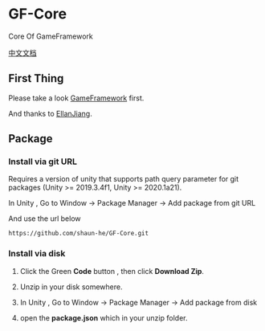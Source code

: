 # GF-Core

Core Of GameFramework

[中文文档](README-zhc.md)

## First Thing

Please take a look [GameFramework](https://github.com/EllanJiang/GameFramework) first.

And thanks to [EllanJiang](https://github.com/EllanJiang).

## Package

### Install via git URL

Requires a version of unity that supports path query parameter for git packages (Unity >= 2019.3.4f1, Unity >= 2020.1a21). 

In Unity , Go to Window -> Package Manager -> Add package from git URL

And use the url below

 `https://github.com/shaun-he/GF-Core.git` 

### Install via disk

1. Click the Green **Code** button , then click **Download Zip**.

2. Unzip in your disk somewhere.

3. In Unity , Go to Window -> Package Manager -> Add package from disk

4. open the **package.json** which in your unzip folder.

